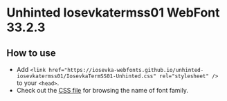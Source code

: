 # Unhinted Iosevkatermss01 WebFont 33.2.3

## How to use

- Add `<link href="https://iosevka-webfonts.github.io/unhinted-iosevkatermss01/IosevkaTermSS01-Unhinted.css" rel="stylesheet" />` to your `<head>`.
- Check out the [CSS file](./IosevkaTermSS01-Unhinted.css) for browsing the name of font family.
